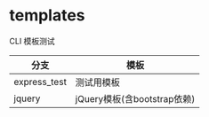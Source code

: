 # templates

CLI 模板测试

| 分支         | 模板                        |
| ------------ | --------------------------- |
| express_test | 测试用模板                  |
| jquery       | jQuery模板(含bootstrap依赖) |

